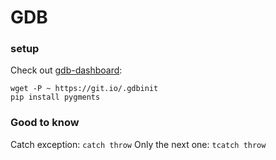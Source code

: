 GDB
===

### setup

Check out [gdb-dashboard](https://github.com/cyrus-and/gdb-dashboard):
```
wget -P ~ https://git.io/.gdbinit
pip install pygments
```

### Good to know

Catch exception: `catch throw`
Only the next one: `tcatch throw`
